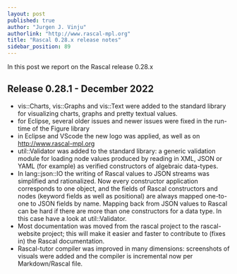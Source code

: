 ```yaml
---
layout: post 
published: true
author: "Jurgen J. Vinju"
authorlink: "http://www.rascal-mpl.org"
title: "Rascal 0.28.x release notes"
sidebar_position: 89
---
```


In this post we report on the Rascal release 0.28.x

<!--truncate-->

## Release 0.28.1 - December 2022

* vis::Charts, vis::Graphs and vis::Text were added to the standard library for visualizing charts, graphs and pretty textual values.
* for Eclipse, several older issues and newer issues were fixed in the run-time of the Figure library
* in Eclipse and VScode the new logo was applied, as well as on http://www.rascal-mpl.org
* util::Validator was added to the standard library: a generic validation module for loading node values produced by reading in XML, JSON or YAML (for example) as verified constructors of algebraic data-types.
* In lang::json::IO  the writing of Rascal values to JSON streams was simplified and rationalized. Now every constructor application corresponds to one object, and the fields of Rascal constructors and nodes (keyword fields as well as positional) are always mapped one-to-one to JSON fields by name. Mapping back from JSON values to Rascal can be hard if there are more than one constructors for a data type. In this case have a look at util::Validator.
* Most documentation was moved from the rascal project to the rascal-website project; this will make it easier and faster to contribute to (fixes in) the Rascal documentation.
* Rascal-tutor compiler was improved in many dimensions: screenshots of visuals were added and the compiler is incremental now per Markdown/Rascal file.
